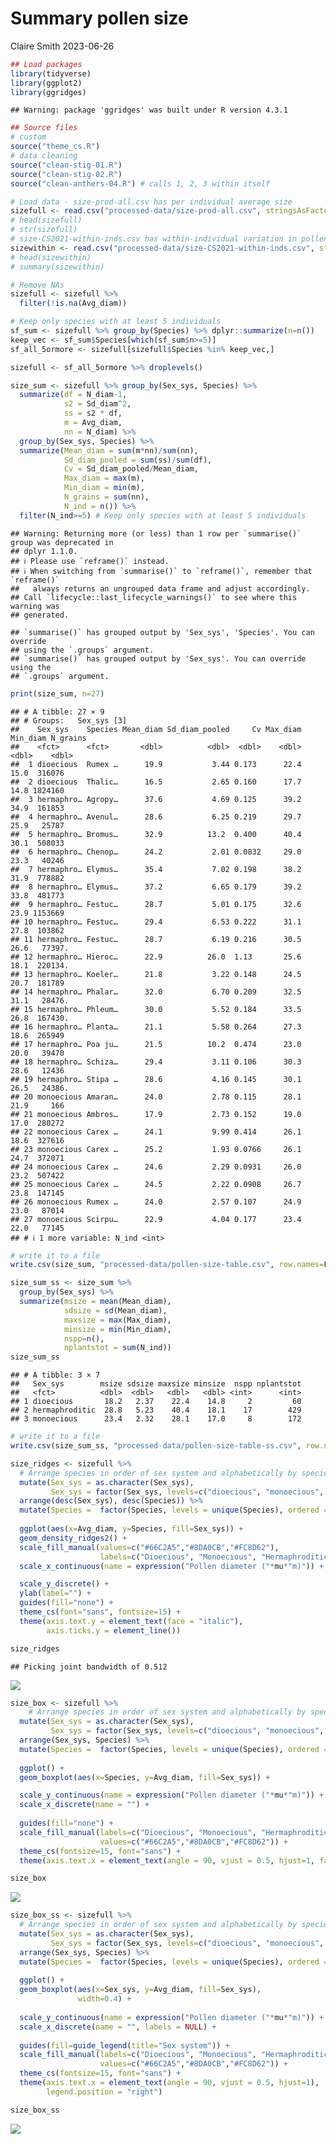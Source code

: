 Summary pollen size
================
Claire Smith
2023-06-26

``` r
## Load packages
library(tidyverse)
library(ggplot2)
library(ggridges)
```

    ## Warning: package 'ggridges' was built under R version 4.3.1

``` r
## Source files
# custom
source("theme_cs.R")
# data cleaning
source("clean-stig-01.R")
source("clean-stig-02.R")
source("clean-anthers-04.R") # calls 1, 2, 3 within itself
```

``` r
# Load data - size-prod-all.csv has per individual average size
sizefull <- read.csv("processed-data/size-prod-all.csv", stringsAsFactors = T)
# head(sizefull)
# str(sizefull)
# size-CS2021-within-inds.csv has within-individual variation in pollen size as well
sizewithin <- read.csv("processed-data/size-CS2021-within-inds.csv", stringsAsFactors = T)
# head(sizewithin)
# summary(sizewithin)
```

``` r
# Remove NAs
sizefull <- sizefull %>% 
  filter(!is.na(Avg_diam))

# Keep only species with at least 5 individuals
sf_sum <- sizefull %>% group_by(Species) %>% dplyr::summarize(n=n())
keep_vec <- sf_sum$Species[which(sf_sum$n>=5)]
sf_all_5ormore <- sizefull[sizefull$Species %in% keep_vec,]

sizefull <- sf_all_5ormore %>% droplevels()
```

``` r
size_sum <- sizefull %>% group_by(Sex_sys, Species) %>% 
  summarize(df = N_diam-1,
            s2 = Sd_diam^2,
            ss = s2 * df,
            m = Avg_diam,
            nn = N_diam) %>% 
  group_by(Sex_sys, Species) %>% 
  summarize(Mean_diam = sum(m*nn)/sum(nn),
            Sd_diam_pooled = sum(ss)/sum(df),
            Cv = Sd_diam_pooled/Mean_diam,
            Max_diam = max(m),
            Min_diam = min(m),
            N_grains = sum(nn),
            N_ind = n()) %>% 
  filter(N_ind>=5) # Keep only species with at least 5 individuals
```

    ## Warning: Returning more (or less) than 1 row per `summarise()` group was deprecated in
    ## dplyr 1.1.0.
    ## ℹ Please use `reframe()` instead.
    ## ℹ When switching from `summarise()` to `reframe()`, remember that `reframe()`
    ##   always returns an ungrouped data frame and adjust accordingly.
    ## Call `lifecycle::last_lifecycle_warnings()` to see where this warning was
    ## generated.

    ## `summarise()` has grouped output by 'Sex_sys', 'Species'. You can override
    ## using the `.groups` argument.
    ## `summarise()` has grouped output by 'Sex_sys'. You can override using the
    ## `.groups` argument.

``` r
print(size_sum, n=27)
```

    ## # A tibble: 27 × 9
    ## # Groups:   Sex_sys [3]
    ##    Sex_sys    Species Mean_diam Sd_diam_pooled     Cv Max_diam Min_diam N_grains
    ##    <fct>      <fct>       <dbl>          <dbl>  <dbl>    <dbl>    <dbl>    <dbl>
    ##  1 dioecious  Rumex …      19.9           3.44 0.173      22.4     15.0  316076 
    ##  2 dioecious  Thalic…      16.5           2.65 0.160      17.7     14.8 1824160 
    ##  3 hermaphro… Agropy…      37.6           4.69 0.125      39.2     34.9  161853 
    ##  4 hermaphro… Avenul…      28.6           6.25 0.219      29.7     25.9   25787 
    ##  5 hermaphro… Bromus…      32.9          13.2  0.400      40.4     30.1  508033 
    ##  6 hermaphro… Chenop…      24.2           2.01 0.0832     29.0     23.3   40246 
    ##  7 hermaphro… Elymus…      35.4           7.02 0.198      38.2     31.9  778882 
    ##  8 hermaphro… Elymus…      37.2           6.65 0.179      39.2     33.8  481773 
    ##  9 hermaphro… Festuc…      28.7           5.01 0.175      32.6     23.9 1153669 
    ## 10 hermaphro… Festuc…      29.4           6.53 0.222      31.1     27.8  103862 
    ## 11 hermaphro… Festuc…      28.7           6.19 0.216      30.5     26.6   77397.
    ## 12 hermaphro… Hieroc…      22.9          26.0  1.13       25.6     18.1  220134.
    ## 13 hermaphro… Koeler…      21.8           3.22 0.148      24.5     20.7  181789 
    ## 14 hermaphro… Phalar…      32.0           6.70 0.209      32.5     31.1   28476.
    ## 15 hermaphro… Phleum…      30.0           5.52 0.184      33.5     26.8  167430.
    ## 16 hermaphro… Planta…      21.1           5.58 0.264      27.3     18.6  265949 
    ## 17 hermaphro… Poa ju…      21.5          10.2  0.474      23.0     20.0   39470 
    ## 18 hermaphro… Schiza…      29.4           3.11 0.106      30.3     28.6   12436 
    ## 19 hermaphro… Stipa …      28.6           4.16 0.145      30.1     26.5   24386.
    ## 20 monoecious Amaran…      24.0           2.78 0.115      28.1     21.9     166 
    ## 21 monoecious Ambros…      17.9           2.73 0.152      19.0     17.0  280272 
    ## 22 monoecious Carex …      24.1           9.99 0.414      26.1     18.6  327616 
    ## 23 monoecious Carex …      25.2           1.93 0.0766     26.1     24.7  372071 
    ## 24 monoecious Carex …      24.6           2.29 0.0931     26.0     23.2  507422 
    ## 25 monoecious Carex …      24.5           2.22 0.0908     26.7     23.8  147145 
    ## 26 monoecious Rumex …      24.0           2.57 0.107      24.9     23.0   87014 
    ## 27 monoecious Scirpu…      22.9           4.04 0.177      23.4     22.0   77145 
    ## # ℹ 1 more variable: N_ind <int>

``` r
# write it to a file
write.csv(size_sum, "processed-data/pollen-size-table.csv", row.names=F)
```

``` r
size_sum_ss <- size_sum %>% 
  group_by(Sex_sys) %>% 
  summarize(msize = mean(Mean_diam),
            sdsize = sd(Mean_diam),
            maxsize = max(Max_diam),
            minsize = min(Min_diam),
            nspp=n(),
            nplantstot = sum(N_ind))
size_sum_ss
```

    ## # A tibble: 3 × 7
    ##   Sex_sys        msize sdsize maxsize minsize  nspp nplantstot
    ##   <fct>          <dbl>  <dbl>   <dbl>   <dbl> <int>      <int>
    ## 1 dioecious       18.2   2.37    22.4    14.8     2         60
    ## 2 hermaphroditic  28.8   5.23    40.4    18.1    17        429
    ## 3 monoecious      23.4   2.32    28.1    17.0     8        172

``` r
# write it to a file
write.csv(size_sum_ss, "processed-data/pollen-size-table-ss.csv", row.names=F)
```

``` r
size_ridges <- sizefull %>% 
  # Arrange species in order of sex system and alphabetically by species
  mutate(Sex_sys = as.character(Sex_sys),
         Sex_sys = factor(Sex_sys, levels=c("dioecious", "monoecious", "hermaphroditic")) ) %>% 
  arrange(desc(Sex_sys), desc(Species)) %>% 
  mutate(Species =  factor(Species, levels = unique(Species), ordered = T)) %>% 
  
  ggplot(aes(x=Avg_diam, y=Species, fill=Sex_sys)) +
  geom_density_ridges2() + 
  scale_fill_manual(values=c("#66C2A5","#8DA0CB","#FC8D62"),
                    labels=c("Dioecious", "Monoecious", "Hermaphroditic")) +
  scale_x_continuous(name = expression("Pollen diameter ("*mu*"m)")) + 

  scale_y_discrete() +
  ylab(label="") + 
  guides(fill="none") + 
  theme_cs(font="sans", fontsize=15) + 
  theme(axis.text.y = element_text(face = "italic"),
        axis.ticks.y = element_line())

size_ridges
```

    ## Picking joint bandwidth of 0.512

![](anal-size-summary_files/figure-gfm/plot%20size%20distributions-1.png)<!-- -->

``` r
size_box <- sizefull %>% 
    # Arrange species in order of sex system and alphabetically by species
  mutate(Sex_sys = as.character(Sex_sys),
         Sex_sys = factor(Sex_sys, levels=c("dioecious", "monoecious", "hermaphroditic")) ) %>% 
  arrange(Sex_sys, Species) %>% 
  mutate(Species =  factor(Species, levels = unique(Species), ordered = T)) %>% 
  
  ggplot() + 
  geom_boxplot(aes(x=Species, y=Avg_diam, fill=Sex_sys)) + 

  scale_y_continuous(name = expression("Pollen diameter ("*mu*"m)")) + 
  scale_x_discrete(name = "") + 
  
  guides(fill="none") + 
  scale_fill_manual(labels=c("Dioecious", "Monoecious", "Hermaphroditic"),
                    values=c("#66C2A5","#8DA0CB","#FC8D62")) + 
  theme_cs(fontsize=15, font="sans") + 
  theme(axis.text.x = element_text(angle = 90, vjust = 0.5, hjust=1, face="italic"))

size_box
```

![](anal-size-summary_files/figure-gfm/size%20box%20plots-1.png)<!-- -->

``` r
size_box_ss <- sizefull %>% 
  # Arrange species in order of sex system and alphabetically by species
  mutate(Sex_sys = as.character(Sex_sys),
         Sex_sys = factor(Sex_sys, levels=c("dioecious", "monoecious", "hermaphroditic")) ) %>% 
  arrange(Sex_sys, Species) %>% 
  mutate(Species =  factor(Species, levels = unique(Species), ordered = T)) %>% 
  
  ggplot() + 
  geom_boxplot(aes(x=Sex_sys, y=Avg_diam, fill=Sex_sys),
               width=0.4) + 
  
  scale_y_continuous(name = expression("Pollen diameter ("*mu*"m)")) + 
  scale_x_discrete(name = "", labels = NULL) + 
  
  guides(fill=guide_legend(title="Sex system")) + 
  scale_fill_manual(labels=c("Dioecious", "Monoecious", "Hermaphroditic"),
                    values=c("#66C2A5","#8DA0CB","#FC8D62")) + 
  theme_cs(fontsize=15, font="sans") + 
  theme(axis.text.x = element_text(angle = 90, vjust = 0.5, hjust=1),
        legend.position = "right")

size_box_ss
```

![](anal-size-summary_files/figure-gfm/sex%20sys%20size%20box%20plots-1.png)<!-- -->
